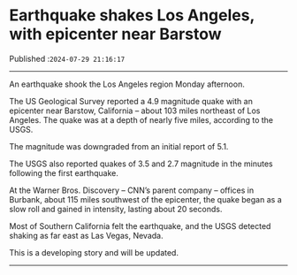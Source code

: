 # Earthquake shakes Los Angeles, with epicenter near Barstow

Published :`2024-07-29 21:16:17`

---

An earthquake shook the Los Angeles region Monday afternoon.

The US Geological Survey reported a 4.9 magnitude quake with an epicenter near Barstow, California – about 103 miles northeast of Los Angeles. The quake was at a depth of nearly five miles, according to the USGS.

The magnitude was downgraded from an initial report of 5.1.

The USGS also reported quakes of 3.5 and 2.7 magnitude in the minutes following the first earthquake.

At the Warner Bros. Discovery – CNN’s parent company – offices in Burbank, about 115 miles southwest of the epicenter, the quake began as a slow roll and gained in intensity, lasting about 20 seconds.

Most of Southern California felt the earthquake, and the USGS detected shaking as far east as Las Vegas, Nevada.

This is a developing story and will be updated.

---

